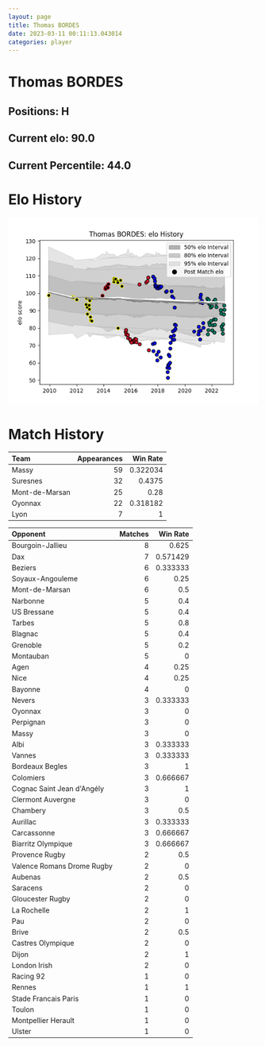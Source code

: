 ```yaml
---  
layout: page  
title: Thomas BORDES  
date: 2023-03-11 00:11:13.043014  
categories: player  
---
```

# Thomas BORDES

## Positions: H

## Current elo: 90.0

## Current Percentile: 44.0

# Elo History


![elo history](history_ThomasBORDES.png)
# Match History


| Team           |   Appearances |   Win Rate |
|:---------------|--------------:|-----------:|
| Massy          |            59 |   0.322034 |
| Suresnes       |            32 |   0.4375   |
| Mont-de-Marsan |            25 |   0.28     |
| Oyonnax        |            22 |   0.318182 |
| Lyon           |             7 |   1        |

| Opponent                   |   Matches |   Win Rate |
|:---------------------------|----------:|-----------:|
| Bourgoin-Jallieu           |         8 |   0.625    |
| Dax                        |         7 |   0.571429 |
| Beziers                    |         6 |   0.333333 |
| Soyaux-Angouleme           |         6 |   0.25     |
| Mont-de-Marsan             |         6 |   0.5      |
| Narbonne                   |         5 |   0.4      |
| US Bressane                |         5 |   0.4      |
| Tarbes                     |         5 |   0.8      |
| Blagnac                    |         5 |   0.4      |
| Grenoble                   |         5 |   0.2      |
| Montauban                  |         5 |   0        |
| Agen                       |         4 |   0.25     |
| Nice                       |         4 |   0.25     |
| Bayonne                    |         4 |   0        |
| Nevers                     |         3 |   0.333333 |
| Oyonnax                    |         3 |   0        |
| Perpignan                  |         3 |   0        |
| Massy                      |         3 |   0        |
| Albi                       |         3 |   0.333333 |
| Vannes                     |         3 |   0.333333 |
| Bordeaux Begles            |         3 |   1        |
| Colomiers                  |         3 |   0.666667 |
| Cognac Saint Jean d'Angély |         3 |   1        |
| Clermont Auvergne          |         3 |   0        |
| Chambery                   |         3 |   0.5      |
| Aurillac                   |         3 |   0.333333 |
| Carcassonne                |         3 |   0.666667 |
| Biarritz Olympique         |         3 |   0.666667 |
| Provence Rugby             |         2 |   0.5      |
| Valence Romans Drome Rugby |         2 |   0        |
| Aubenas                    |         2 |   0.5      |
| Saracens                   |         2 |   0        |
| Gloucester Rugby           |         2 |   0        |
| La Rochelle                |         2 |   1        |
| Pau                        |         2 |   0        |
| Brive                      |         2 |   0.5      |
| Castres Olympique          |         2 |   0        |
| Dijon                      |         2 |   1        |
| London Irish               |         2 |   0        |
| Racing 92                  |         1 |   0        |
| Rennes                     |         1 |   1        |
| Stade Francais Paris       |         1 |   0        |
| Toulon                     |         1 |   0        |
| Montpellier Herault        |         1 |   0        |
| Ulster                     |         1 |   0        |